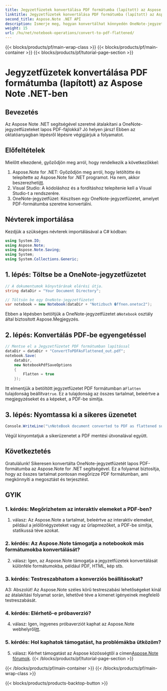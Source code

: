 ```yaml
---
title: Jegyzetfüzetek konvertálása PDF formátumba (lapított) az Aspose Note .NET-ben
linktitle: Jegyzetfüzetek konvertálása PDF formátumba (lapított) az Aspose Note .NET-ben
second_title: Aspose.Note .NET API
description: Ismerje meg, hogyan konvertálhat könnyedén OneNote-jegyzetfüzeteket lapos PDF-fájlokká az Aspose.Note for .NET segítségével. Zökkenőmentesen őrizze meg tartalmát.
weight: 15
url: /hu/net/notebook-operations/convert-to-pdf-flattened/
---
```


{{< blocks/products/pf/main-wrap-class >}}
{{< blocks/products/pf/main-container >}}
{{< blocks/products/pf/tutorial-page-section >}}

# Jegyzetfüzetek konvertálása PDF formátumba (lapított) az Aspose Note .NET-ben

## Bevezetés

Az Aspose Note .NET segítségével szeretné átalakítani a OneNote-jegyzetfüzeteket lapos PDF-fájlokká? Jó helyen jársz! Ebben az oktatóanyagban lépésről lépésre végigjárjuk a folyamatot.

## Előfeltételek

Mielőtt elkezdené, győződjön meg arról, hogy rendelkezik a következőkkel:

1.  Aspose.Note for .NET: Győződjön meg arról, hogy letöltötte és telepítette az Aspose.Note for .NET programot. Ha nem, akkor beszerezheti[itt](https://releases.aspose.com/note/net/).
2. Visual Studio: A kódoláshoz és a fordításhoz telepítenie kell a Visual Studio-t a rendszerére.
3. OneNote-jegyzetfüzet: Készítsen egy OneNote-jegyzetfüzetet, amelyet PDF-formátumba szeretne konvertálni.

## Névterek importálása

Kezdjük a szükséges névterek importálásával a C# kódban:

```csharp
using System.IO;
using Aspose.Note;
using Aspose.Note.Saving;
using System;
using System.Collections.Generic;
```

## 1. lépés: Töltse be a OneNote-jegyzetfüzetet

```csharp
// A dokumentumok könyvtárának elérési útja.
string dataDir = "Your Document Directory";

// Töltsön be egy OneNote-jegyzetfüzetet
var notebook = new Notebook(dataDir + "Notizbuch �ffnen.onetoc2");
```

 Ebben a lépésben betöltjük a OneNote-jegyzetfüzetet a`Notebook` osztály által biztosított Aspose.Megjegyzés.

## 2. lépés: Konvertálás PDF-be egyengetéssel

```csharp
// Mentse el a Jegyzetfüzetet PDF formátumban lapítással
dataDir = dataDir + "ConvertToPDFAsFlattened_out.pdf";
notebook.Save(
    dataDir,
    new NotebookPdfSaveOptions
    {
        Flatten = true
    }); 
```

 Itt elmentjük a betöltött jegyzetfüzetet PDF formátumban a`Flatten` tulajdonság beállítva`true`. Ez a tulajdonság az összes tartalmat, beleértve a megjegyzéseket és a képeket, a PDF-be simítja.

## 3. lépés: Nyomtassa ki a sikeres üzenetet

```csharp
Console.WriteLine("\nNoteBook document converted to PDF as flattened successfully.\nFile saved at " + dataDir);
```

Végül kinyomtatjuk a sikerüzenetet a PDF mentési útvonalával együtt.

## Következtetés

Gratulálunk! Sikeresen konvertálta OneNote-jegyzetfüzetét lapos PDF-formátumba az Aspose.Note for .NET segítségével. Ez a folyamat biztosítja, hogy az összes tartalmat pontosan megőrizze PDF formátumban, ami megkönnyíti a megosztást és terjesztést.

## GYIK

### 1. kérdés: Megőrizhetem az interaktív elemeket a PDF-ben?

1. válasz: Az Aspose.Note a tartalmat, beleértve az interaktív elemeket, például a jelölőnégyzeteket vagy az űrlapmezőket, a PDF-be simítja, statikussá téve azokat.

### 2. kérdés: Az Aspose.Note támogatja a notebookok más formátumokba konvertálását?

2. válasz: Igen, az Aspose.Note támogatja a jegyzetfüzetek konvertálását különféle formátumokba, például PDF, HTML, kép stb.

### 3. kérdés: Testreszabhatom a konverziós beállításokat?

A3: Abszolút! Az Aspose.Note széles körű testreszabási lehetőségeket kínál az átalakítási folyamat során, lehetővé téve a kimenet igényeinek megfelelő testreszabását.

### 4. kérdés: Elérhető-e próbaverzió?

 4. válasz: Igen, ingyenes próbaverziót kaphat az Aspose.Note webhelyről[itt](https://releases.aspose.com/).

### 5. kérdés: Hol kaphatok támogatást, ha problémákba ütközöm?

 5. válasz: Kérhet támogatást az Aspose közösségtől a címen[Aspose.Note fórumok](https://forum.aspose.com/c/note/28).
{{< /blocks/products/pf/tutorial-page-section >}}

{{< /blocks/products/pf/main-container >}}
{{< /blocks/products/pf/main-wrap-class >}}

{{< blocks/products/products-backtop-button >}}
